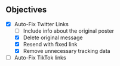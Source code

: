 ## Objectives

- [x] Auto-Fix Twitter Links
  - [ ] Include info about the original poster
  - [x] Delete original message
  - [x] Resend with fixed link
  - [x] Remove unnecessary tracking data
- [ ] Auto-Fix TikTok links
